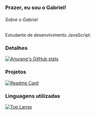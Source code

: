 ### Prazer, eu sou o Gabriel!

###### Sobre o Gabriel
Estudante de desenvlvimento JavaScript.

### Detalhes
[![Anurang's GitHub stats](https://github-readme-stats.vercel.app/api?username=DevGabrielOliveira&show_icons=true&theme=dark)](https://github.com/devgabrieloliveira/github-readme-stats)

### Projetos
[![Readme Card](https://github-readme-stats.vercel.app/api/pin/?username=DevGabrielOliveira&repo=Meu-Linktree&theme=dark)](https://github.com/devgabrieloliveira/github/github-readme-stats)

### Linguagens utilizadas
[![Top Langs](https://github-readme-stats.vercel.app/api/pin/top-langs/?username=DevGabrielOliveira&layout=compact)](https://github.com/anuranghazra/github-readme-stats)

